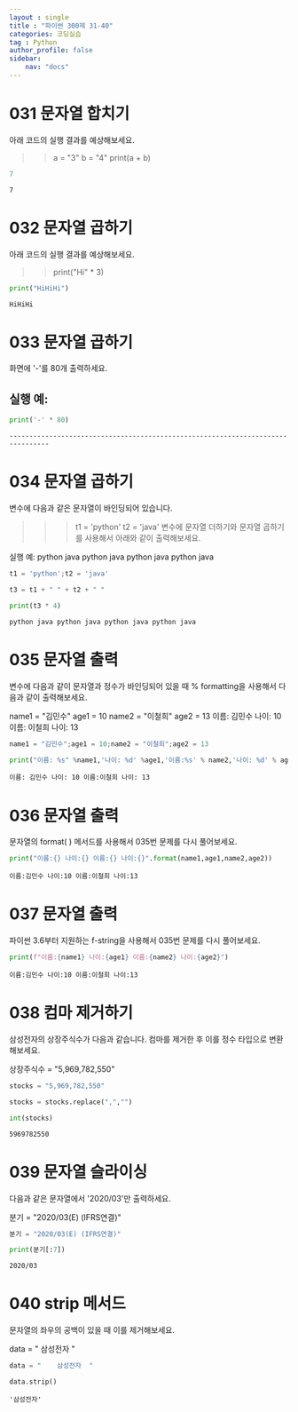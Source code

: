 ```yaml
---
layout : single
title : "파이썬 300제 31-40"
categories: 코딩실습
tag : Python
author_profile: false
sidebar:
    nav: "docs"
---
```

# 031 문자열 합치기
아래 코드의 실행 결과를 예상해보세요.

>> a = "3"
>> b = "4"
>> print(a + b) 


```python
7
```




    7



# 032 문자열 곱하기
아래 코드의 실행 결과를 예상해보세요.

>> print("Hi" * 3)


```python
print("HiHiHi")
```

    HiHiHi
    

# 033 문자열 곱하기
화면에 '-'를 80개 출력하세요.

실행 예:
--------------------------------------------------------------------------------


```python
print('-' * 80)
```

    --------------------------------------------------------------------------------
    

# 034 문자열 곱하기
변수에 다음과 같은 문자열이 바인딩되어 있습니다.

>>> t1 = 'python'
>>> t2 = 'java'
변수에 문자열 더하기와 문자열 곱하기를 사용해서 아래와 같이 출력해보세요.

실행 예:
python java python java python java python java


```python
t1 = 'python';t2 = 'java' 
```


```python
t3 = t1 + " " + t2 + " "
```


```python
print(t3 * 4)
```

    python java python java python java python java 
    

# 035 문자열 출력
변수에 다음과 같이 문자열과 정수가 바인딩되어 있을 때 % formatting을 사용해서 다음과 같이 출력해보세요.

name1 = "김민수" 
age1 = 10
name2 = "이철희"
age2 = 13
이름: 김민수 나이: 10
이름: 이철희 나이: 13


```python
name1 = "김민수";age1 = 10;name2 = "이철희";age2 = 13 
```


```python
print("이름: %s" %name1,'나이: %d' %age1,'이름:%s' % name2,'나이: %d' % age2)
```

    이름: 김민수 나이: 10 이름:이철희 나이: 13
    

# 036 문자열 출력
문자열의 format( ) 메서드를 사용해서 035번 문제를 다시 풀어보세요. 


```python
print("이름:{} 나이:{} 이름:{} 나이:{}".format(name1,age1,name2,age2))
```

    이름:김민수 나이:10 이름:이철희 나이:13
    

# 037 문자열 출력
파이썬 3.6부터 지원하는 f-string을 사용해서 035번 문제를 다시 풀어보세요.


```python
print(f"이름:{name1} 나이:{age1} 이름:{name2} 나이:{age2}")
```

    이름:김민수 나이:10 이름:이철희 나이:13
    

# 038 컴마 제거하기
삼성전자의 상장주식수가 다음과 같습니다. 컴마를 제거한 후 이를 정수 타입으로 변환해보세요.

상장주식수 = "5,969,782,550" 


```python
stocks = "5,969,782,550"
```


```python
stocks = stocks.replace(",","")
```


```python
int(stocks)
```




    5969782550



# 039 문자열 슬라이싱
다음과 같은 문자열에서 '2020/03'만 출력하세요.

분기 = "2020/03(E) (IFRS연결)" 


```python
분기 = "2020/03(E) (IFRS연결)"
```


```python
print(분기[:7])
```

    2020/03
    

# 040 strip 메서드
문자열의 좌우의 공백이 있을 때 이를 제거해보세요.

data = "   삼성전자    " 


```python
data = "    삼성전자  "
```


```python
data.strip()
```




    '삼성전자'




```python

```
